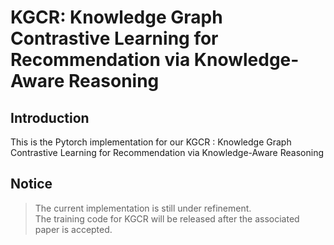 # KGCR: Knowledge Graph Contrastive Learning for Recommendation via Knowledge-Aware Reasoning

## Introduction
This is the Pytorch implementation for our KGCR : Knowledge Graph Contrastive Learning for Recommendation via Knowledge-Aware Reasoning

## Notice
> The current implementation is still under refinement.  
> The training code for KGCR will be released after the associated paper is accepted.
